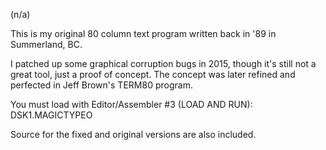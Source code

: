 (n/a)

This is my original 80 column text program written back in '89 in Summerland, BC.

I patched up some graphical corruption bugs in 2015, though it's still not a great tool, just a proof of concept. The concept was later refined and perfected in Jeff Brown's TERM80 program.

You must load with Editor/Assembler #3 (LOAD AND RUN): DSK1.MAGICTYPEO

Source for the fixed and original versions are also included.


